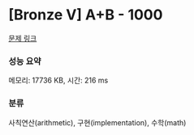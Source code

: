 # [Bronze V] A+B - 1000 

[문제 링크](https://www.acmicpc.net/problem/1000) 

### 성능 요약

메모리: 17736 KB, 시간: 216 ms

### 분류

사칙연산(arithmetic), 구현(implementation), 수학(math)

